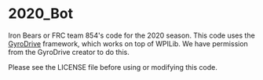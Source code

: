 # 2020_Bot
Iron Bears or FRC team 854's code for the 2020 season. This code uses the [GyroDrive](https://www.torontocodingcollective.com/gyro-drive) framework, which works on top of WPILib. We have permission from the GyroDrive creator to do this.

Please see the LICENSE file before using or modifying this code.
